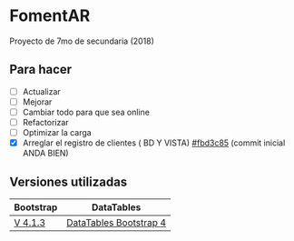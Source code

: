 # FomentAR

Proyecto de 7mo de secundaria (2018)

## Para hacer

- [ ] Actualizar
- [ ] Mejorar
- [ ] Cambiar todo para que sea online
- [ ] Refactorizar
- [ ] Optimizar la carga
- [x] Arreglar el registro de clientes ( BD Y VISTA) [#fbd3c85](https://github.com/brindogabriel/FomentAR/commit/fbd3c854adb1441a2d90972b13c7eb889018b7d0 "Commit inicial para arreglar todo por si las moscas")  (commit inicial ANDA BIEN)

## Versiones utilizadas

|   Bootstrap    |  DataTables   |
|----------------|---------------|
| [V 4.1.3](https://getbootstrap.com/docs/4.1/getting-started/introduction/ "Version de Bootstrap")        | [DataTables Bootstrap 4](https://datatables.net/examples/styling/bootstrap4 "Version de DataTables")   | 
